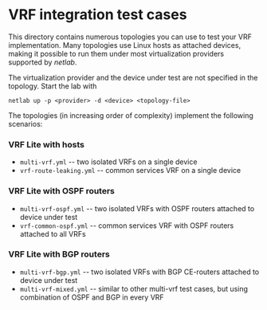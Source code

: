# VRF integration test cases

This directory contains numerous topologies you can use to test your VRF implementation. Many topologies use Linux hosts as attached devices, making it possible to run them under most virtualization providers supported by *netlab*.

The virtualization provider and the device under test are not specified in the topology. Start the lab with

```
netlab up -p <provider> -d <device> <topology-file>
```

The topologies (in increasing order of complexity) implement the following scenarios:

### VRF Lite with hosts

* `multi-vrf.yml` -- two isolated VRFs on a single device
* `vrf-route-leaking.yml` -- common services VRF on a single device

### VRF Lite with OSPF routers

* `multi-vrf-ospf.yml` -- two isolated VRFs with OSPF routers attached to device under test
* `vrf-common-ospf.yml` -- common services VRF with OSPF routers attached to all VRFs

### VRF Lite with BGP routers

* `multi-vrf-bgp.yml` -- two isolated VRFs with BGP CE-routers attached to device under test
* `multi-vrf-mixed.yml` -- similar to other multi-vrf test cases, but using combination of OSPF and BGP in every VRF
